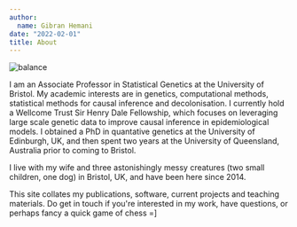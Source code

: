 ```yaml
---
author:
  name: Gibran Hemani
date: "2022-02-01"
title: About
---
```


![balance](/img/bal.png)

I am an Associate Professor in Statistical Genetics at the University of Bristol. My academic interests are in genetics, computational methods, statistical methods for causal inference and decolonisation. I currently hold a Wellcome Trust Sir Henry Dale Fellowship, which focuses on leveraging large scale genetic data to improve causal inference in epidemiological models. I obtained a PhD in quantative genetics at the University of Edinburgh, UK, and then spent two years at the University of Queensland, Australia prior to coming to Bristol. 

I live with my wife and three astonishingly messy creatures (two small children, one dog) in Bristol, UK, and have been here since 2014. 

This site collates my publications, software, current projects and teaching materials. Do get in touch if you're interested in my work, have questions, or perhaps fancy a quick game of chess =]
